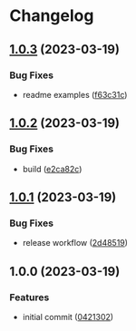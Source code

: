 # Changelog

## [1.0.3](https://github.com/satazor/zod-bignumber/compare/v1.0.2...v1.0.3) (2023-03-19)


### Bug Fixes

* readme examples ([f63c31c](https://github.com/satazor/zod-bignumber/commit/f63c31c2aa91044e0efd1c0e5942ea4f85a24192))

## [1.0.2](https://github.com/satazor/zod-bignumber/compare/v1.0.1...v1.0.2) (2023-03-19)


### Bug Fixes

* build ([e2ca82c](https://github.com/satazor/zod-bignumber/commit/e2ca82c880a7b19e395091b41fc101ce47318244))

## [1.0.1](https://github.com/satazor/zod-bignumber/compare/v1.0.0...v1.0.1) (2023-03-19)


### Bug Fixes

* release workflow ([2d48519](https://github.com/satazor/zod-bignumber/commit/2d48519970530e018203e96f835119da5527a5e8))

## 1.0.0 (2023-03-19)


### Features

* initial commit ([0421302](https://github.com/satazor/zod-bignumber/commit/0421302af0c45e17340657f5e461632001f03d12))

